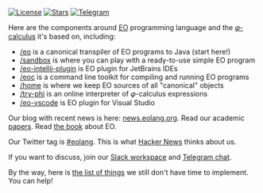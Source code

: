 [![License](https://img.shields.io/badge/license-MIT-green.svg)](https://github.com/objectionary/home/blob/master/LICENSE.txt)
[![Stars](https://img.shields.io/github/stars/objectionary)](https://github.com/objectionary)
[![Telegram](https://img.shields.io/badge/Telegram-join-active?logo=telegram)](https://t.me/polystat_org)

Here are the components around [EO](https://www.eolang.org) programming language and
the [𝜑-calculus](https://arxiv.org/abs/2111.13384) it's based on, including:

  * [/eo](https://www.github.com/objectionary/eo) is a canonical transpiler of EO programs to Java (start here!)
  * [/sandbox](https://github.com/objectionary/sandbox) is where you can play with a ready-to-use simple EO program
  * [/eo-intellij-plugin](https://github.com/objectionary/eo-intellij-plugin) is EO plugin for JetBrains IDEs
  * [/eoc](https://www.github.com/objectionary/eoc) is a command line toolkit for compiling and running EO programs
  * [/home](https://www.github.com/objectionary/home) is where we keep EO sources of all "canonical" objects
  * [/try-phi](https://github.com/objectionary/try-phi) is an online interpreter of 𝜑-calculus expressions
  * [/eo-vscode](https://github.com/objectionary/eo-vscode) is EO plugin for Visual Studio

Our blog with recent news is here: [news.eolang.org](https://news.eolang.org).
Read our academic [papers](https://news.eolang.org/papers.html).
Read [the book](https://www.objectionary.com/eo-book/book.pdf) about EO.

Our Twitter tag is [#eolang](https://twitter.com/search?q=%23eolang). This is what [Hacker News](https://news.ycombinator.com/item?id=28423328) thinks about us.

If you want to discuss, join our [Slack workspace](https://eolang-org.slack.com) and [Telegram chat](https://t.me/eolang_org).

By the way, here is [the list of things](https://github.com/objectionary/ideas/issues) we still don't have time to implement. You can help!

